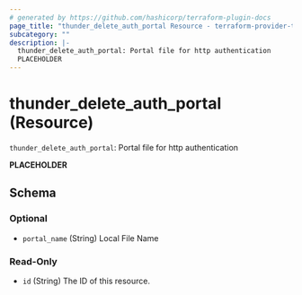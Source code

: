 ```yaml
---
# generated by https://github.com/hashicorp/terraform-plugin-docs
page_title: "thunder_delete_auth_portal Resource - terraform-provider-thunder"
subcategory: ""
description: |-
  thunder_delete_auth_portal: Portal file for http authentication
  PLACEHOLDER
---
```


# thunder_delete_auth_portal (Resource)

`thunder_delete_auth_portal`: Portal file for http authentication

__PLACEHOLDER__



<!-- schema generated by tfplugindocs -->
## Schema

### Optional

- `portal_name` (String) Local File Name

### Read-Only

- `id` (String) The ID of this resource.


